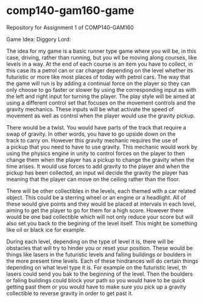 # comp140-gam160-game
Repository for Assignment 1 of COMP140-GAM160

Game Idea: Diggory Lord:

The idea for my game is a basic runner type game where you will be,
in this case, driving, rather than running, but you wll be moving 
along courses, like levels in a way. At the end of each course is
an item you have to collect, in this case its a petrol can or car charger
depending on the level whether its futuristic or more like most places
of today with petrol cars. The way that the game will run is by adding 
a continual force on the player so they can only choose to go faster
or slower by using the corresponding input as with the left and right 
input for turning the player. The play style will be aimed at using a
different control set that focuses on the movement controls and the gravity
mechanics. These inputs will be what activate the speed of movement as well 
as control when the player would use the gravity pickup.

There would be a twist. You would have parts of the track that require a 
swap of gravity. In other words, you have to go upside down on the	
track to carry on. However this gravity mechanic requires the use of	
a pickup that you need to have to use gravity. This mechanic would work
by using the physics engine in unity to control forces on the player
to then change them when the player has a pickup to change the gravity
when the time arises. It would use forces to add gravity to the player
and when the pickup has been collected, an input wil decide the gravity
the player has meaning that the player can move on the ceiling rather 
than the floor.

There will be other collectibles in the levels, each themed with a 
car related object. This could be a sterring wheel or an engine or
a headlight. All of these would give points and they would be placed at
intervals in each level, aiming to get the player to go for them
for a high score. However there would be one bad collectible which will
not only reduce your score but will also set you back to the begining of
the level itself. This might be something like oil or black ice for example.

During each level, depending on the type of level it is, there will 
be obstacles that will try to hinder you or reset your position. These
would be things like lasers in the futuristic levels and falling buildings
or boulders in the more present time levels. Each of these hindrances will
do certain things depending on what level type it is. For example on the
futuristic level, th lasers could send you bak to the beginning of the level.
Then the boulders or faling buildings could block your path so you would
have to be quick getting past them or you would have to make sure you
pick up a gravity collectible to reverse gravity in order to get past it.
